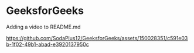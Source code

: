 # GeeksforGeeks
Adding a video to README.md



https://github.com/SodaPlus12/GeeksforGeeks/assets/150028351/c591e03b-1f02-49b1-abad-e3920137950c


